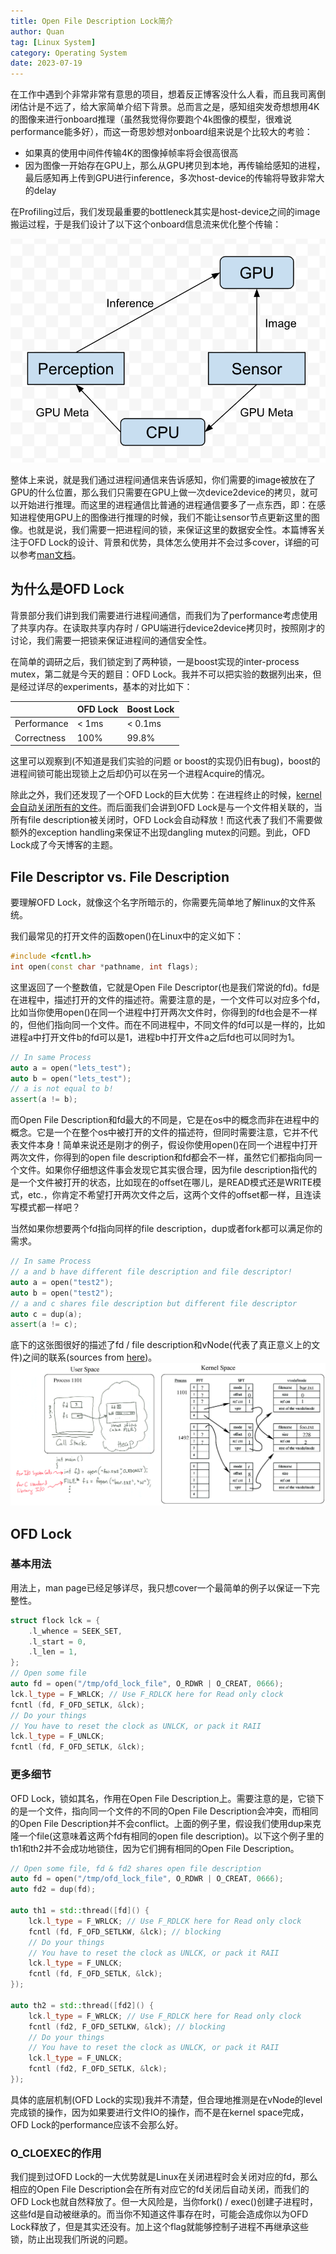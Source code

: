 ```yaml
---
title: Open File Description Lock简介
author: Quan
tag: [Linux System]
category: Operating System
date: 2023-07-19
---
```


在工作中遇到个非常非常有意思的项目，想着反正博客没什么人看，而且我司离倒闭估计是不远了，给大家简单介绍下背景。总而言之是，感知组突发奇想想用4K的图像来进行onboard推理（虽然我觉得你要跑个4k图像的模型，很难说performance能多好），而这一奇思妙想对onboard组来说是个比较大的考验：
* 如果真的使用中间件传输4K的图像掉帧率将会很高很高
* 因为图像一开始存在GPU上，那么从GPU拷贝到本地，再传输给感知的进程，最后感知再上传到GPU进行inference，多次host-device的传输将导致非常大的delay

在Profiling过后，我们发现最重要的bottleneck其实是host-device之间的image搬运过程，于是我们设计了以下这个onboard信息流来优化整个传输：

![](./images/inter-gpu.png)

整体上来说，就是我们通过进程间通信来告诉感知，你们需要的image被放在了GPU的什么位置，那么我们只需要在GPU上做一次device2device的拷贝，就可以开始进行推理。而这里的进程通信比普通的进程通信要多了一点东西，即：在感知进程使用GPU上的图像进行推理的时候，我们不能让sensor节点更新这里的图像。也就是说，我们需要一把进程间的锁，来保证这里的数据安全性。本篇博客关注于OFD Lock的设计、背景和优势，具体怎么使用并不会过多cover，详细的可以参考[man文档](https://manpages.ubuntu.com/manpages/focal/en/man2/flock.2.html)。

## 为什么是OFD Lock

背景部分我们讲到我们需要进行进程间通信，而我们为了performance考虑使用了共享内存。在读取共享内存时 / GPU端进行device2device拷贝时，按照刚才的讨论，我们需要一把锁来保证进程间的通信安全性。

在简单的调研之后，我们锁定到了两种锁，一是boost实现的inter-process mutex，第二就是今天的题目：OFD Lock。我并不可以把实验的数据列出来，但是经过详尽的experiments，基本的对比如下：

|             | OFD Lock | Boost Lock |
|-------------|----------|------------|
| Performance | < 1ms    | < 0.1ms    |
| Correctness | 100%     | 99.8%      |

这里可以观察到(不知道是我们实验的问题 or boost的实现仍旧有bug)，boost的进程间锁可能出现锁上之后却仍可以在另一个进程Acquire的情况。

除此之外，我们还发现了一个OFD Lock的巨大优势：在进程终止的时候，[kernel会自动关闭所有的文件](https://stackoverflow.com/questions/15246833/is-it-a-good-practice-to-close-file-descriptors-on-exit)。而后面我们会讲到OFD Lock是与一个文件相关联的，当所有file description被关闭时，OFD Lock会自动释放！而这代表了我们不需要做额外的exception handling来保证不出现dangling mutex的问题。到此，OFD Lock成了今天博客的主题。

## File Descriptor vs. File Description

要理解OFD Lock，就像这个名字所暗示的，你需要先简单地了解linux的文件系统。

我们最常见的打开文件的函数open()在Linux中的定义如下：
```c++
#include <fcntl.h>
int open(const char *pathname, int flags);
```

这里返回了一个整数值，它就是Open File Descriptor(也是我们常说的fd)。fd是在进程中，描述打开的文件的描述符。需要注意的是，一个文件可以对应多个fd，比如当你使用open()在同一个进程中打开两次文件时，你得到的fd也会是不一样的，但他们指向同一个文件。而在不同进程中，不同文件的fd可以是一样的，比如进程a中打开文件b的fd可以是1，进程b中打开文件a之后fd也可以同时为1。
```c++
// In same Process
auto a = open("lets_test");
auto b = open("lets_test");
// a is not equal to b!
assert(a != b);
```

而Open File Description和fd最大的不同是，它是在os中的概念而非在进程中的概念。它是一个在整个os中被打开的文件的描述符，但同时需要注意，它并不代表文件本身！简单来说还是刚才的例子，假设你使用open()在同一个进程中打开两次文件，你得到的open file description和fd都会不一样，虽然它们都指向同一个文件。如果你仔细想这件事会发现它其实很合理，因为file description指代的是一个文件被打开的状态，比如现在的offset在哪儿，是READ模式还是WRITE模式，etc.，你肯定不希望打开两次文件之后，这两个文件的offset都一样，且连读写模式都一样吧？

当然如果你想要两个fd指向同样的file description，dup或者fork都可以满足你的需求。
```c++
// In same Process
// a and b have different file description and file descriptor!
auto a = open("test2");
auto b = open("test2");
// a and c shares file description but different file descriptor
auto c = dup(a);
assert(a != c);
```

底下的这张图很好的描述了fd / file description和vNode(代表了真正意义上的文件)之间的联系(sources from [here](https://www.usna.edu/Users/cs/wcbrown/courses/IC221/classes/L09/Class.html))。
![](./images/sys-ofd.png)

## OFD Lock

### 基本用法

用法上，man page已经足够详尽，我只想cover一个最简单的例子以保证一下完整性。

```cpp
struct flock lck = {
    .l_whence = SEEK_SET,
    .l_start = 0,
    .l_len = 1,
};
// Open some file
auto fd = open("/tmp/ofd_lock_file", O_RDWR | O_CREAT, 0666);
lck.l_type = F_WRLCK; // Use F_RDLCK here for Read only clock
fcntl (fd, F_OFD_SETLK, &lck);
// Do your things
// You have to reset the clock as UNLCK, or pack it RAII
lck.l_type = F_UNLCK;
fcntl (fd, F_OFD_SETLK, &lck);
```

### 更多细节

OFD Lock，锁如其名，作用在Open File Description上。需要注意的是，它锁下的是一个文件，指向同一个文件的不同的Open File Description会冲突，而相同的Open File Description并不会conflict。上面的例子里，假设我们使用dup来克隆一个file(这意味着这两个fd有相同的open file description)。以下这个例子里的th1和th2并不会成功地锁住，因为它们拥有相同的Open File Description。
```cpp
// Open some file, fd & fd2 shares open file description
auto fd = open("/tmp/ofd_lock_file", O_RDWR | O_CREAT, 0666);
auto fd2 = dup(fd);

auto th1 = std::thread([fd]() {
    lck.l_type = F_WRLCK; // Use F_RDLCK here for Read only clock
    fcntl (fd, F_OFD_SETLKW, &lck); // blocking
    // Do your things
    // You have to reset the clock as UNLCK, or pack it RAII
    lck.l_type = F_UNLCK;
    fcntl (fd, F_OFD_SETLK, &lck);
});

auto th2 = std::thread([fd2]() {
    lck.l_type = F_WRLCK; // Use F_RDLCK here for Read only clock
    fcntl (fd2, F_OFD_SETLKW, &lck); // blocking
    // Do your things
    // You have to reset the clock as UNLCK, or pack it RAII
    lck.l_type = F_UNLCK;
    fcntl (fd2, F_OFD_SETLK, &lck);
});
```

具体的底层机制(OFD Lock的实现)我并不清楚，但合理地推测是在vNode的level完成锁的操作，因为如果要进行文件IO的操作，而不是在kernel space完成，OFD Lock的performance应该不会那么好。

### O_CLOEXEC的作用

我们提到过OFD Lock的一大优势就是Linux在关闭进程时会关闭对应的fd，那么相应的Open File Description会在所有对应它的fd关闭后自动关闭，而我们的OFD Lock也就自然释放了。但一大风险是，当你fork() / exec()创建子进程时，这些fd是自动被继承的。而当你不知道这件事存在时，可能会造成你以为OFD Lock释放了，但是其实还没有。加上这个flag就能够控制子进程不再继承这些锁，防止出现我们所说的问题。
